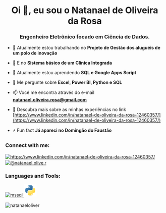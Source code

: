 <h1 align="center">Oi 👋, eu sou o Natanael de Oliveira da Rosa</h1>
<h3 align="center">Engenheiro Eletrônico focado em Ciência de Dados.</h3>

- 🔭 Atualmente estou trabalhando no **Projeto de Gestão dos aluguéis de um polo de inovação**

- 🔭 E no **Sistema básico de um Clínica Integrada**
  
- 🌱 Atualmente estou aprendendo **SQL e Google Apps Script**

- 💬 Me pergunte sobre **Excel, Power BI, Python e SQL**

- 📫 Você me encontra através do e-mail **natanael.oliveira.rosa@gmail.com**

- 📄 Descubra mais sobre as minhas experiências no link [https://www.linkedin.com/in/natanael-de-oliveira-da-rosa-12460357/](https://www.linkedin.com/in/natanael-de-oliveira-da-rosa-12460357/)

- ⚡ Fun fact **Já apareci no Domingão do Faustão**

<h3 align="left">Connect with me:</h3>
<p align="left">
<a href="https://linkedin.com/in/https://www.linkedin.com/in/natanael-de-oliveira-da-rosa-12460357/" target="blank"><img align="center" src="https://raw.githubusercontent.com/rahuldkjain/github-profile-readme-generator/master/src/images/icons/Social/linked-in-alt.svg" alt="https://www.linkedin.com/in/natanael-de-oliveira-da-rosa-12460357/" height="30" width="40" /></a>
<a href="https://instagram.com/@natanael.olive.r" target="blank"><img align="center" src="https://raw.githubusercontent.com/rahuldkjain/github-profile-readme-generator/master/src/images/icons/Social/instagram.svg" alt="@natanael.olive.r" height="30" width="40" /></a>
</p>

<h3 align="left">Languages and Tools:</h3>
<p align="left"> <a href="https://www.microsoft.com/en-us/sql-server" target="_blank" rel="noreferrer"> <img src="https://www.svgrepo.com/show/303229/microsoft-sql-server-logo.svg" alt="mssql" width="40" height="40"/> </a> <a href="https://www.python.org" target="_blank" rel="noreferrer"> <img src="https://raw.githubusercontent.com/devicons/devicon/master/icons/python/python-original.svg" alt="python" width="40" height="40"/> </a> </p>

<p><img align="center" src="https://github-readme-stats.vercel.app/api/top-langs?username=natanaeloliver&show_icons=true&locale=en&layout=compact" alt="natanaeloliver" /></p>


<!---
natanaeloliver/natanaeloliver is a ✨ special ✨ repository because its `README.md` (this file) appears on your GitHub profile.
You can click the Preview link to take a look at your changes.
--->
